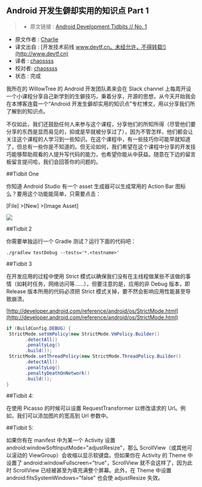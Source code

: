 Android 开发生僻却实用的知识点 Part 1
---

> * 原文链接 : [Android Development Tidbits // No. 1](http://willowtreeapps.com/blog/android-development-tidbits-no-1/)
* 原文作者 : [Charlie](http://willowtreeapps.com/category/development-blog/)
* 译文出自 : [开发技术前线 www.devtf.cn。未经允许，不得转载!](http://www.devtf.cn)
* 译者 : [chaossss](https://github.com/chaossss) 
* 校对者: [chaossss](https://github.com/chaossss) 
* 状态 :  完成 




我所在的 WillowTree 的 Android 开发团队素来会在 Slack channel 上每周开设一个小课程分享自己新学到的生僻技巧，秉着分享，开源的思想，从今天开始我会在本博客连载一个“Android 开发生僻却实用的知识点”专栏博文，用以分享我们所了解到的知识点。

不仅如此，我们还鼓励任何人来参与这个课程，分享他们的所知所得（尽管他们要分享的东西是显而易见的，抑或是早就被分享过了），因为不管怎样，他们都会让关注这个课程的人学习到一些知识。在这个课程中，有一些技巧你可能早就知道了，但总有一些你是不知道的。但无论如何，我们希望在这个课程中分享的开发技巧能够帮助观看的人提升写代码的能力，也希望你能从中获益。随意在下边的留言板留言提问哈，我们会回答你的问题的。

##Tidbit One

你知道 Android Studio 有一个 asset 生成器可以生成常用的 Action Bar 图标么？要用这个功能能简单，只需要点击：

[File] >[New] >[Image Asset]

![](http://willowtreeapps.com/wp-content/uploads/2015/10/blog-post-image_android-tidbits_CF.png)

##Tidbit 2

你需要单独运行一个 Gradle 测试？运行下面的代码吧：

```
./gradlew testDebug --tests='*.<testname>'
```

##Tidbit 3

在开发应用的过程中使用 Strict 模式以确保我们没有在主线程做某些不该做的事情（如耗时任务，网络访问等……），但要注意的是，应用的非 Debug 版本，即 Release 版本所用的代码必须把 Strict 模式关掉，要不然会影响应用性能甚至导致崩溃。

[http://developer.android.com/reference/android/os/StrictMode.html](http://developer.android.com/reference/android/os/StrictMode.html)

```java
if (BuildConfig.DEBUG) {
 StrictMode.setVmPolicy(new StrictMode.VmPolicy.Builder()
       .detectAll()
       .penaltyLog()
       .build());
 StrictMode.setThreadPolicy(new StrictMode.ThreadPolicy.Builder()
       .detectAll()
       .penaltyLog()
       .penaltyDeathOnNetwork()
       .build());
}
```

##Tidbit 4:

在使用 Picasso 的时候可以设置 RequestTransformer 以修改请求的 Url。例如，我们可以添加图片的宽高到 Url 参数中。

##Tidbit 5:

如果你有在 manifest 中为某一个 Activity 设置 android:windowSoftInputMode="adjustResize"，那么 ScrollView（或其他可以滚动的 ViewGroup）会收缩以显示软键盘。但如果你在 Activity 的 Theme 中设置了 android:windowFullscreen="true"，ScrollView 就不会这样了，因为此时 ScrollView 已经被甚至为填充满整个屏幕。此外，在 Theme 中设置 android:fitsSystemWindows="false" 也会使 adjustResize 失效。
